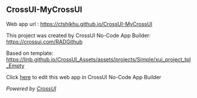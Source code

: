 ## CrossUI-MyCrossUI
Web app url : https://ctshikhu.github.io/CrossUI-MyCrossUI

This project was created by CrossUI No-Code App Builder: https://crossui.com/RADGithub

Based on template: https://linb.github.io/CrossUI_Assets/assets/projects/Simple/xui_project_tpl_Empty

Click [here](https://crossui.com/RADGithub/#!from=github&owner=ctshikhu&repo=CrossUI-MyCrossUI) to edit this web app in CrossUI No-Code App Builder

<i>Powered by [CrossUI](https://crossui.com)</i>
